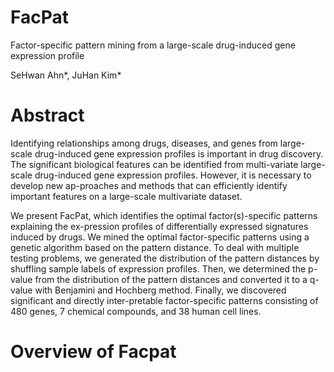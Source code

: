 # FacPat

Factor-specific pattern mining from a large-scale drug-induced gene expression profile

SeHwan Ahn*, JuHan Kim*

# Abstract
Identifying relationships among drugs, diseases, and genes from large-scale drug-induced gene expression profiles is important in drug discovery. The significant biological features can be identified from multi-variate large-scale drug-induced gene expression profiles. However, it is necessary to develop new ap-proaches and methods that can efficiently identify important features on a large-scale multivariate dataset.

We present FacPat, which identifies the optimal factor(s)-specific patterns explaining the ex-pression profiles of differentially expressed signatures induced by drugs. We mined the optimal factor-specific patterns using a genetic algorithm based on the pattern distance. To deal with multiple testing problems, we generated the distribution of the pattern distances by shuffling sample labels of expression profiles. Then, we determined the p-value from the distribution of the pattern distances and converted it to a q-value with Benjamini and Hochberg method. Finally, we discovered significant and directly inter-pretable factor-specific patterns consisting of 480 genes, 7 chemical compounds, and 38 human cell lines.

# Overview of Facpat

